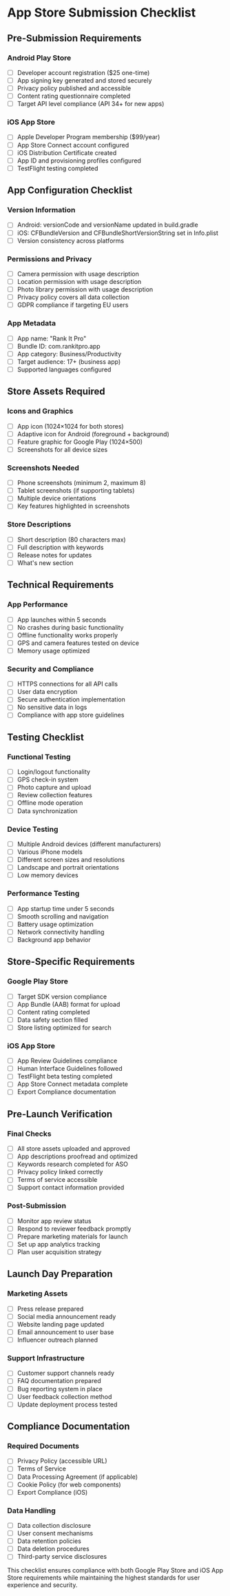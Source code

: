 # App Store Submission Checklist

## Pre-Submission Requirements

### Android Play Store
- [ ] Developer account registration ($25 one-time)
- [ ] App signing key generated and stored securely
- [ ] Privacy policy published and accessible
- [ ] Content rating questionnaire completed
- [ ] Target API level compliance (API 34+ for new apps)

### iOS App Store
- [ ] Apple Developer Program membership ($99/year)
- [ ] App Store Connect account configured
- [ ] iOS Distribution Certificate created
- [ ] App ID and provisioning profiles configured
- [ ] TestFlight testing completed

## App Configuration Checklist

### Version Information
- [ ] Android: versionCode and versionName updated in build.gradle
- [ ] iOS: CFBundleVersion and CFBundleShortVersionString set in Info.plist
- [ ] Version consistency across platforms

### Permissions and Privacy
- [ ] Camera permission with usage description
- [ ] Location permission with usage description
- [ ] Photo library permission with usage description
- [ ] Privacy policy covers all data collection
- [ ] GDPR compliance if targeting EU users

### App Metadata
- [ ] App name: "Rank It Pro"
- [ ] Bundle ID: com.rankitpro.app
- [ ] App category: Business/Productivity
- [ ] Target audience: 17+ (business app)
- [ ] Supported languages configured

## Store Assets Required

### Icons and Graphics
- [ ] App icon (1024×1024 for both stores)
- [ ] Adaptive icon for Android (foreground + background)
- [ ] Feature graphic for Google Play (1024×500)
- [ ] Screenshots for all device sizes

### Screenshots Needed
- [ ] Phone screenshots (minimum 2, maximum 8)
- [ ] Tablet screenshots (if supporting tablets)
- [ ] Multiple device orientations
- [ ] Key features highlighted in screenshots

### Store Descriptions
- [ ] Short description (80 characters max)
- [ ] Full description with keywords
- [ ] Release notes for updates
- [ ] What's new section

## Technical Requirements

### App Performance
- [ ] App launches within 5 seconds
- [ ] No crashes during basic functionality
- [ ] Offline functionality works properly
- [ ] GPS and camera features tested on device
- [ ] Memory usage optimized

### Security and Compliance
- [ ] HTTPS connections for all API calls
- [ ] User data encryption
- [ ] Secure authentication implementation
- [ ] No sensitive data in logs
- [ ] Compliance with app store guidelines

## Testing Checklist

### Functional Testing
- [ ] Login/logout functionality
- [ ] GPS check-in system
- [ ] Photo capture and upload
- [ ] Review collection features
- [ ] Offline mode operation
- [ ] Data synchronization

### Device Testing
- [ ] Multiple Android devices (different manufacturers)
- [ ] Various iPhone models
- [ ] Different screen sizes and resolutions
- [ ] Landscape and portrait orientations
- [ ] Low memory devices

### Performance Testing
- [ ] App startup time under 5 seconds
- [ ] Smooth scrolling and navigation
- [ ] Battery usage optimization
- [ ] Network connectivity handling
- [ ] Background app behavior

## Store-Specific Requirements

### Google Play Store
- [ ] Target SDK version compliance
- [ ] App Bundle (AAB) format for upload
- [ ] Content rating completed
- [ ] Data safety section filled
- [ ] Store listing optimized for search

### iOS App Store
- [ ] App Review Guidelines compliance
- [ ] Human Interface Guidelines followed
- [ ] TestFlight beta testing completed
- [ ] App Store Connect metadata complete
- [ ] Export Compliance documentation

## Pre-Launch Verification

### Final Checks
- [ ] All store assets uploaded and approved
- [ ] App descriptions proofread and optimized
- [ ] Keywords research completed for ASO
- [ ] Privacy policy linked correctly
- [ ] Terms of service accessible
- [ ] Support contact information provided

### Post-Submission
- [ ] Monitor app review status
- [ ] Respond to reviewer feedback promptly
- [ ] Prepare marketing materials for launch
- [ ] Set up app analytics tracking
- [ ] Plan user acquisition strategy

## Launch Day Preparation

### Marketing Assets
- [ ] Press release prepared
- [ ] Social media announcement ready
- [ ] Website landing page updated
- [ ] Email announcement to user base
- [ ] Influencer outreach planned

### Support Infrastructure
- [ ] Customer support channels ready
- [ ] FAQ documentation prepared
- [ ] Bug reporting system in place
- [ ] User feedback collection method
- [ ] Update deployment process tested

## Compliance Documentation

### Required Documents
- [ ] Privacy Policy (accessible URL)
- [ ] Terms of Service
- [ ] Data Processing Agreement (if applicable)
- [ ] Cookie Policy (for web components)
- [ ] Export Compliance (iOS)

### Data Handling
- [ ] Data collection disclosure
- [ ] User consent mechanisms
- [ ] Data retention policies
- [ ] Data deletion procedures
- [ ] Third-party service disclosures

This checklist ensures compliance with both Google Play Store and iOS App Store requirements while maintaining the highest standards for user experience and security.